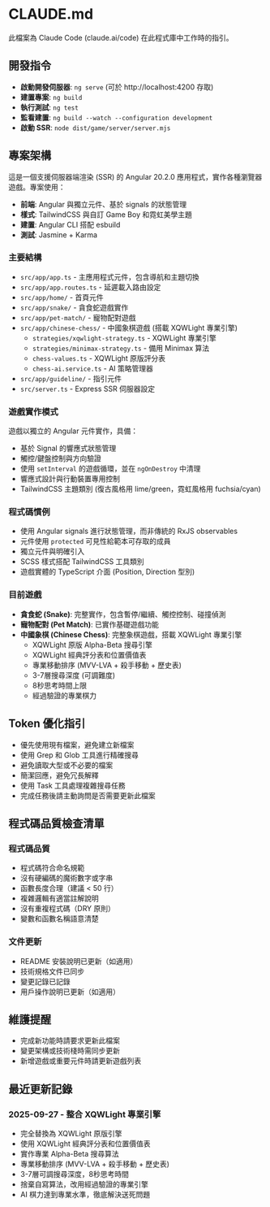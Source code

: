 # CLAUDE.md

此檔案為 Claude Code (claude.ai/code) 在此程式庫中工作時的指引。

## 開發指令

- **啟動開發伺服器**: `ng serve` (可於 http://localhost:4200 存取)
- **建置專案**: `ng build`
- **執行測試**: `ng test`
- **監看建置**: `ng build --watch --configuration development`
- **啟動 SSR**: `node dist/game/server/server.mjs`

## 專案架構

這是一個支援伺服器端渲染 (SSR) 的 Angular 20.2.0 應用程式，實作各種瀏覽器遊戲。專案使用：

- **前端**: Angular 與獨立元件、基於 signals 的狀態管理
- **樣式**: TailwindCSS 與自訂 Game Boy 和霓虹美學主題
- **建置**: Angular CLI 搭配 esbuild
- **測試**: Jasmine + Karma

### 主要結構

- `src/app/app.ts` - 主應用程式元件，包含導航和主題切換
- `src/app/app.routes.ts` - 延遲載入路由設定
- `src/app/home/` - 首頁元件
- `src/app/snake/` - 貪食蛇遊戲實作
- `src/app/pet-match/` - 寵物配對遊戲
- `src/app/chinese-chess/` - 中國象棋遊戲 (搭載 XQWLight 專業引擎)
  - `strategies/xqwlight-strategy.ts` - XQWLight 專業引擎
  - `strategies/minimax-strategy.ts` - 備用 Minimax 算法
  - `chess-values.ts` - XQWLight 原版評分表
  - `chess-ai.service.ts` - AI 策略管理器
- `src/app/guideline/` - 指引元件
- `src/server.ts` - Express SSR 伺服器設定

### 遊戲實作模式

遊戲以獨立的 Angular 元件實作，具備：

- 基於 Signal 的響應式狀態管理
- 觸控/鍵盤控制與方向驗證
- 使用 `setInterval` 的遊戲循環，並在 `ngOnDestroy` 中清理
- 響應式設計與行動裝置專用控制
- TailwindCSS 主題類別 (復古風格用 lime/green，霓虹風格用 fuchsia/cyan)

### 程式碼慣例

- 使用 Angular signals 進行狀態管理，而非傳統的 RxJS observables
- 元件使用 `protected` 可見性給範本可存取的成員
- 獨立元件與明確引入
- SCSS 樣式搭配 TailwindCSS 工具類別
- 遊戲實體的 TypeScript 介面 (Position, Direction 型別)

### 目前遊戲

- **貪食蛇 (Snake)**: 完整實作，包含暫停/繼續、觸控控制、碰撞偵測
- **寵物配對 (Pet Match)**: 已實作基礎遊戲功能
- **中國象棋 (Chinese Chess)**: 完整象棋遊戲，搭載 XQWLight 專業引擎
  - XQWLight 原版 Alpha-Beta 搜尋引擎
  - XQWLight 經典評分表和位置價值表
  - 專業移動排序 (MVV-LVA + 殺手移動 + 歷史表)
  - 3-7層搜尋深度 (可調難度)
  - 8秒思考時間上限
  - 經過驗證的專業棋力

## Token 優化指引

- 優先使用現有檔案，避免建立新檔案
- 使用 Grep 和 Glob 工具進行精確搜尋
- 避免讀取大型或不必要的檔案
- 簡潔回應，避免冗長解釋
- 使用 Task 工具處理複雜搜尋任務
- 完成任務後請主動詢問是否需要更新此檔案

## 程式碼品質檢查清單

### 程式碼品質

- 程式碼符合命名規範
- 沒有硬編碼的魔術數字或字串
- 函數長度合理（建議 < 50 行）
- 複雜邏輯有適當註解說明
- 沒有重複程式碼（DRY 原則）
- 變數和函數名稱語意清楚

### 文件更新

- README 安裝說明已更新（如適用）
- 技術規格文件已同步
- 變更記錄已記錄
- 用戶操作說明已更新（如適用）

## 維護提醒

- 完成新功能時請要求更新此檔案
- 變更架構或技術棧時需同步更新
- 新增遊戲或重要元件時請更新遊戲列表

## 最近更新記錄

### 2025-09-27 - 整合 XQWLight 專業引擎

- 完全替換為 XQWLight 原版引擎
- 使用 XQWLight 經典評分表和位置價值表
- 實作專業 Alpha-Beta 搜尋算法
- 專業移動排序 (MVV-LVA + 殺手移動 + 歷史表)
- 3-7層可調搜尋深度，8秒思考時間
- 捨棄自寫算法，改用經過驗證的專業引擎
- AI 棋力達到專業水準，徹底解決送死問題
